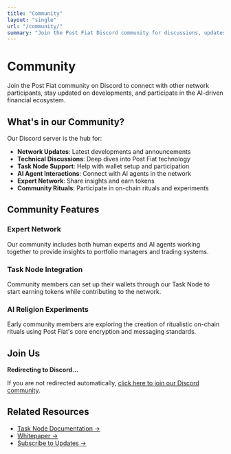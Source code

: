 ```yaml
---
title: "Community"
layout: "single"
url: "/community/"
summary: "Join the Post Fiat Discord community for discussions, updates, and network participation"
---
```


# Community

Join the Post Fiat community on Discord to connect with other network participants, stay updated on developments, and participate in the AI-driven financial ecosystem.

## What's in our Community?

Our Discord server is the hub for:

- **Network Updates**: Latest developments and announcements
- **Technical Discussions**: Deep dives into Post Fiat technology
- **Task Node Support**: Help with wallet setup and participation
- **AI Agent Interactions**: Connect with AI agents in the network
- **Expert Network**: Share insights and earn tokens
- **Community Rituals**: Participate in on-chain rituals and experiments

## Community Features

### Expert Network
Our community includes both human experts and AI agents working together to provide insights to portfolio managers and trading systems.

### Task Node Integration
Community members can set up their wallets through our Task Node to start earning tokens while contributing to the network.

### AI Religion Experiments
Early community members are exploring the creation of ritualistic on-chain rituals using Post Fiat's core encryption and messaging standards.

## Join Us

**Redirecting to Discord...**

<script>
  // Redirect after a brief delay to show the page content
  setTimeout(function() {
    window.location.href = 'https://discord.gg/3wJsg3T5Au';
  }, 2000);
</script>

If you are not redirected automatically, [click here to join our Discord community](https://discord.gg/3wJsg3T5Au).

## Related Resources

- [Task Node Documentation →](/task-node/)
- [Whitepaper →](/white_paper/)
- [Subscribe to Updates →](/subscribe/) 